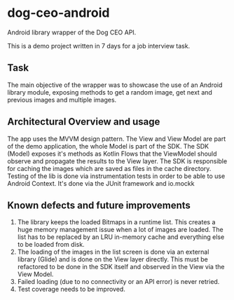 # dog-ceo-android
Android library wrapper of the Dog CEO API.

This is a demo project written in 7 days for a job interview task.

## Task

The main objective of the wrapper was to showcase the use of an Android library module, exposing methods to get a random image, get next and previous images and multiple images.

## Architectural Overview and usage

The app uses the MVVM design pattern. The View and View Model are part of the demo application, the whole Model is part of the SDK. 
The SDK (Model) exposes it's methods as Kotlin Flows that the ViewModel should observe and propagate the results to the View layer.
The SDK is responsible for caching the images which are saved as files in the cache directory.
Testing of the lib is done via instrumentation tests in order to be able to use Android Context. It's done via the JUnit framework and io.mockk

## Known defects and future improvements

1. The library keeps the loaded Bitmaps in a runtime list. This creates a huge memory management issue when a lot of images are loaded. The list has to be replaced by an LRU in-memory cache and everything else to be loaded from disk.
2. The loading of the images in the list screen is done via an external library (Glide) and is done on the View layer directly. This must be refactored to be done in the SDK itself and observed in the View via the View Model.
3. Failed loading (due to no connectivity or an API error) is never retried.
4. Test coverage needs to be improved.